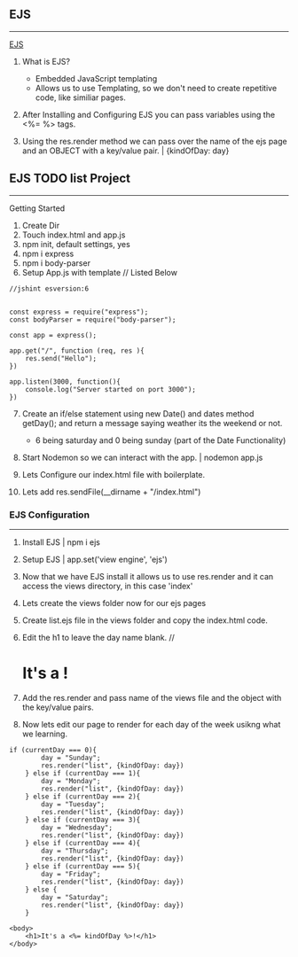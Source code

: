 ## EJS
---

[EJS](ejs.co)

1. What is EJS?
    - Embedded JavaScript templating
    - Allows us to use Templating, so we don't need to create repetitive code, like similiar pages.

2. After Installing and Configuring EJS you can pass variables using the <%= %> tags. 

3. Using the res.render method we can pass over the name of the ejs page and an OBJECT with a key/value pair. | {kindOfDay: day}






## EJS TODO list Project
---    

Getting Started

1. Create Dir
2. Touch index.html and app.js
3. npm init, default settings, yes
4. npm i express 
5. npm i body-parser
6. Setup App.js with template // Listed Below

```
//jshint esversion:6


const express = require("express");
const bodyParser = require("body-parser");

const app = express();

app.get("/", function (req, res ){
    res.send("Hello");
})

app.listen(3000, function(){
    console.log("Server started on port 3000");
})

```

7. Create an if/else statement using new Date() and dates method getDay();  and return a message saying weather its the weekend or not. 
    - 6 being saturday and 0 being sunday (part of the Date Functionality)

8. Start Nodemon so we can interact with the app. | nodemon app.js 

9. Lets Configure our index.html file with boilerplate.

10. Lets add res.sendFile(__dirname + "/index.html") 



### EJS Configuration
---

1. Install EJS | npm i ejs

2. Setup EJS | app.set('view engine', 'ejs')

3. Now that we have EJS install it allows us to use res.render and it can access the views directory, in this case 'index'

4. Lets create the views folder now for our ejs pages

5. Create list.ejs file in the views folder and copy the index.html code.

6. Edit the h1 to leave the day name blank. //<h1>It's a !</h1>

7. Add the res.render and pass name of the views file and the object with the key/value pairs.

8. Now lets edit our page to render for each day of the week usikng what we learning.

```
if (currentDay === 0){
        day = "Sunday";
        res.render("list", {kindOfDay: day})
    } else if (currentDay === 1){
        day = "Monday";
        res.render("list", {kindOfDay: day})
    } else if (currentDay === 2){
        day = "Tuesday";
        res.render("list", {kindOfDay: day})
    } else if (currentDay === 3){
        day = "Wednesday";
        res.render("list", {kindOfDay: day})
    } else if (currentDay === 4){
        day = "Thursday";
        res.render("list", {kindOfDay: day})
    } else if (currentDay === 5){
        day = "Friday";
        res.render("list", {kindOfDay: day})
    } else {
        day = "Saturday";
        res.render("list", {kindOfDay: day})
    }
```

```
<body>
    <h1>It's a <%= kindOfDay %>!</h1>
</body>
```
